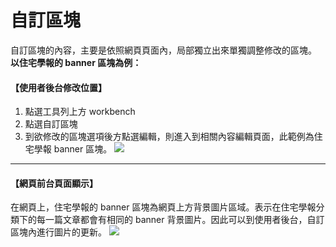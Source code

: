 # 自訂區塊

自訂區塊的內容，主要是依照網頁頁面內，局部獨立出來單獨調整修改的區塊。  
**以住宅學報的 banner 區塊為例：**

#### 【使用者後台修改位置】
1. 點選工具列上方 workbench
2. 點選自訂區塊
3. 到欲修改的區塊選項後方點選編輯，則進入到相關內容編輯頁面，此範例為住宅學報 banner 區塊。
![](/_image/workbench/custom.png)  

-----

#### 【網頁前台頁面顯示】  
在網頁上，住宅學報的 banner 區塊為網頁上方背景圖片區域。表示在住宅學報分類下的每一篇文章都會有相同的 banner 背景圖片。因此可以到使用者後台，自訂區塊內進行圖片的更新。
![](/_image/workbench/custom-f.png)  
  
  